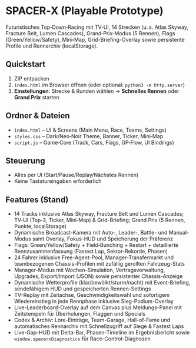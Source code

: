 # SPACER‑X (Playable Prototype)
Futuristisches Top‑Down‑Racing mit TV‑UI, 14 Strecken (u. a. Atlas Skyway, Fracture Belt, Lumen Cascades), Grand‑Prix‑Modus (5 Rennen), Flags (Green/Yellow/Safety), Mini‑Map, Grid-Briefing-Overlay sowie persistente Profile und Rennarchiv (localStorage).

## Quickstart
1. ZIP entpacken
2. `index.html` im Browser öffnen (oder optional: `python3 -m http.server`)
3. **Einstellungen**: Strecke & Runden wählen → **Schnelles Rennen** oder **Grand Prix** starten

## Ordner & Dateien
- `index.html` – UI & Screens (Main Menu, Race, Teams, Settings)
- `styles.css` – Dark/Neo‑Noir Theme, Banner, Ticker, Mini‑Map
- `script.js` – Game‑Core (Track, Cars, Flags, GP‑Flow, UI Bindings)

## Steuerung
- Alles per UI (Start/Pause/Replay/Nächstes Rennen)
- Keine Tastatureingaben erforderlich

## Features (Stand)
- 14 Tracks inklusive Atlas Skyway, Fracture Belt und Lumen Cascades; TV‑UI (Top‑3, Ticker, Mini‑Map) & Grid-Briefing; Grand Prix (5 Rennen, Punkte, localStorage)
- Dynamische Broadcast-Kamera mit Auto-, Leader-, Battle- und Manual-Modus samt Overlay, Fokus-HUD und Speicherung der Präferenz
- Flags: Green/Yellow/Safety + Field‑Bunching + Restart + detaillierte Rennzusammenfassung (Fastest Lap, Sektor-Rekorde, Phasen)
- 24 Fahrer inklusive Free-Agent-Pool, Manager-Transfermarkt und teambezogenen Chassis-Profilen mit zufällig gerollten Fahrzeug-Stats
- Manager-Modus mit Wochen-Simulation, Vertragsverwaltung, Upgrades, Export/Import (JSON) sowie persistenter Chassis-Anzeige
- Dynamische Wetterprofile (klar/bewölkt/sturm/nacht) mit Event-Briefing, sendefähigem HUD und gespeicherten Rennen-Settings
- TV-Replay mit Zeitachse, Geschwindigkeitswahl und sofortigem Wiedereinstieg in jede Rennphase inklusive Sieg-Podium-Overlay
- Live-Leaderboard-Overlay auf dem Canvas plus Meldungs-Panel mit Zeitstempeln für Überholungen, Flaggen und Specials
- Codex & Archiv: Lore-Einträge, Team-Garage, Hall-of-Fame und automatisches Rennarchiv mit Schnellzugriff auf Siege & Fastest Laps
- Live-Gap-HUD mit Delta-Bar, Phasen-Timeline im Ergebnisbericht sowie `window.spacerxDiagnostics` für Race-Control-Diagnosen

